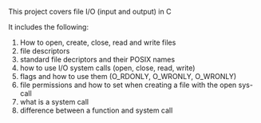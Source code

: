 This project covers file I/O (input and output) in C

It includes the following:
1. How to open, create, close, read and write files
2. file descriptors
3. standard file decriptors and their POSIX names
4. how to use I/O system calls (open, close, read, write)
5. flags and how to use them (O_RDONLY, O_WRONLY, O_WRONLY)
6. file permissions and how to set when creating a file with the open sys-call
7. what is a system call
8. difference between a function and system call
